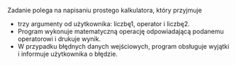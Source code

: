 Zadanie polega na napisaniu prostego kalkulatora, który przyjmuje

- trzy argumenty od użytkownika: liczbę1, operator i liczbę2.
- Program wykonuje matematyczną operację odpowiadającą podanemu operatorowi i drukuje wynik.
- W przypadku błędnych danych wejściowych, program obsługuje wyjątki i informuje użytkownika o błędzie.



